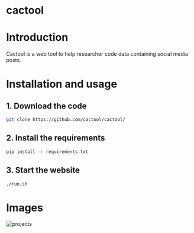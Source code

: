 # cactool

# Introduction

Cactool is a web tool to help researcher code data containing social media posts.

# Installation and usage
## 1. Download the code
```bash
git clone https://github.com/cactool/cactool/
```
## 2. Install the requirements
```bash
pip install -r requirements.txt
```
## 3. Start the website
```bash
./run.sh
```
# Images
![projects](https://user-images.githubusercontent.com/18627392/149658748-f480a750-2a05-4aad-83bd-c30cdbe86891.png)

